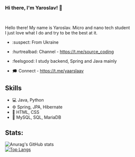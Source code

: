 ### Hi there, I'm Yaroslav! 👋
<br />

Hello there! My name is Yaroslav. Micro and nano tech student <br />
I just love what I do and try to be the best at it.

- :suspect: From Ukraine
- :hurtrealbad: Channel - https://t.me/source_coding
- :feelsgood: I study backend, Spring and Java mainly

- :right_anger_bubble: Connect - https://t.me/yaarslaav

## Skills
- :computer: Java, Python
- ⚙️ Spring, JPA, Hibernate
- :art: HTML, CSS
- :floppy_disk: MySQL, SQL, MariaDB

## Stats:  

![Anurag's GitHub stats](https://github-readme-stats.vercel.app/api?username=Serwios)
<br />
[![Top Langs](https://github-readme-stats.vercel.app/api/top-langs/?username=serwios&layout=compact)](https://github.com/serwios/github-readme-stats)


